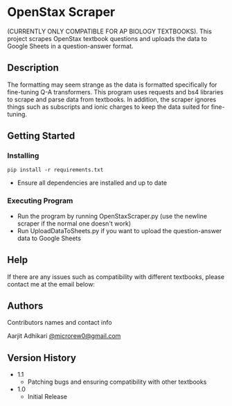 # OpenStax Scraper

(CURRENTLY ONLY COMPATIBLE FOR AP BIOLOGY TEXTBOOKS). This project scrapes OpenStax textbook questions and uploads the data to Google Sheets in a question-answer format.

## Description

The formatting may seem strange as the data is formatted specifically for fine-tuning Q-A transformers. This program uses requests and bs4 libraries to scrape and parse data from textbooks. In addition, the scraper ignores things such as subscripts and ionic charges to keep the data suited for fine-tuning.

## Getting Started

### Installing
```
pip install -r requirements.txt
```
* Ensure all dependencies are installed and up to date

### Executing Program

* Run the program by running OpenStaxScraper.py (use the newline scraper if the normal one doesn't work)
* Run UploadDataToSheets.py if you want to upload the question-answer data to Google Sheets

## Help

If there are any issues such as compatibility with different textbooks, please contact me at the email below:

## Authors

Contributors names and contact info

Aarjit Adhikari
[@microrew0@gmail.com](https://gmail.com)

## Version History
* 1.1
    * Patching bugs and ensuring compatibility with other textbooks
* 1.0
    * Initial Release
